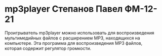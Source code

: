 # mp3player Степанов Павел ФМ-12-21
Проигрыватель mp3player можно использовать для воспроизведения мультимедийных файлов с расширением MP3, находящихся на компьютере.
Эта программа для воспроизведения MP3 файлов, которая содержит регулятор громкости.
